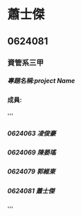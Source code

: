 # 蕭士傑
## 0624081
### 資管系三甲
##### 專題名稱:project Name
#### 成員:
'''
##### 0624063 凌俊豪
##### 0624069 陳晏瑤
##### 0624079 郭維東
##### 0624081 蕭士傑
'''
